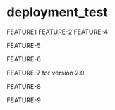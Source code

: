 # deployment_test

FEATURE1
FEATURE-2
FEATURE-4

FEATURE-5

FEATURE-6

FEATURE-7 for version 2.0

FEATURE-8

FEATURE-9